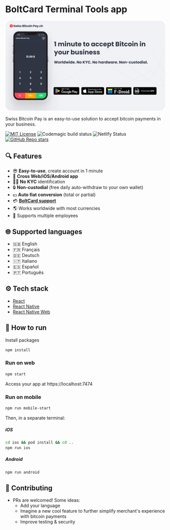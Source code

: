 # BoltCard Terminal Tools app
<img alt="BoltCard Terminal Tools" src="./docs/static/images/presentation.png" />

Swiss Bitcoin Pay is an easy-to-use solution to accept bitcoin payments in your business.

[![MIT License](https://img.shields.io/github/license/frw/react-native-ssl-public-key-pinning)](LICENSE)
![Codemagic build status](https://api.codemagic.io/apps/6580220d95d4f2f104923fef/react-native-android/status_badge.svg)
![Netlify Status](https://api.netlify.com/api/v1/badges/0537dd5e-edb6-4a7a-ada0-0f3295e50a73/deploy-status)
[![GitHub Repo stars](https://img.shields.io/github/stars/SwissBitcoinPay/app?style=social)](https://github.com/SwissBitcoinPay/boltcard-tools-terminal)

## 🔍 Features

- 😎 **Easy-to-use**, create account in 1 minute
- 📱 **Cross Web/iOS/Android app**
- 🕵🏻 **No KYC** identification
- 🔒 **Non-custodial** (free daily auto-withdraw to your own wallet)
- 💵 **Auto fiat conversion** (total or partial)
- 💳 [**BoltCard support**](https://github.com/boltcard/boltcard)
- 🌎 Works worldwide with most currencies
- 👥 Supports multiple employees


## 🌐 Supported languages
- 🇬🇧 English
- 🇫🇷 Français
- 🇩🇪 Deutsch
- 🇮🇹 Italiano
- 🇪🇸 Español
- 🇵🇹 Português

## ⚙️ Tech stack
- [React](https://react.dev)
- [React Native](https://reactnative.dev)
- [React Native Web](https://necolas.github.io/react-native-web)


## 🧰 How to run
Install packages
```sh
npm install
```

### Run on web
```sh
npm start
```

Access your app at https://localhost:7474

### Run on mobile
```sh
npm run mobile-start
```

Then, in a separate terminal:

##### iOS
```sh
cd ios && pod install && cd ..
npm run ios
```

##### Android
```sh
npm run android
```

## 🤝 Contributing
- PRs are welcomed! Some ideas:
  - Add your language
  - Imagine a new cool feature to further simplify merchant's experience with bitcoin payments
  - Improve testing & security